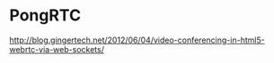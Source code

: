 PongRTC
=======
http://blog.gingertech.net/2012/06/04/video-conferencing-in-html5-webrtc-via-web-sockets/